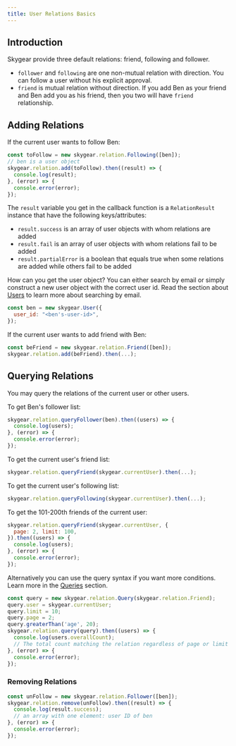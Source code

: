```yaml
---
title: User Relations Basics
---
```


<a name="friends-and-followers"></a>
## Introduction

Skygear provide three default relations: friend, following and follower.
- `follower` and `following` are one non-mutual relation with direction. You can
follow a user without his explicit approval.
- `friend` is mutual relation without direction. If you add Ben as your friend
and Ben add you as his friend, then you two will have `friend` relationship.

<a name="adding-relations"></a>
## Adding Relations

If the current user wants to follow Ben:

``` javascript
const toFollow = new skygear.relation.Following([ben]);
// ben is a user object
skygear.relation.add(toFollow).then((result) => {
  console.log(result);
}, (error) => {
  console.error(error);
});
```

The `result` variable you get in the callback function is a `RelationResult`
instance that have the following keys/attributes:
- `result.success` is an array of user objects with whom relations are added
- `result.fail` is an array of user objects with whom relations fail to be added
- `result.partialError` is a boolean that equals true when some relations are
  added while others fail to be added

How can you get the user object? You can either search by email or simply
construct a new user object with the correct user id. Read the section
about [Users][doc-search-users] to learn more about searching by email.

``` javascript
const ben = new skygear.User({
  user_id: "<ben's-user-id>",
});
```

If the current user wants to add friend with Ben:

``` javascript
const beFriend = new skygear.relation.Friend([ben]);
skygear.relation.add(beFriend).then(...);
```

<a name="querying-relations"></a>
## Querying Relations

You may query the relations of the current user or other users.

To get Ben's follower list:

``` javascript
skygear.relation.queryFollower(ben).then((users) => {
  console.log(users);
}, (error) => {
  console.error(error);
});
```

To get the current user's friend list:

``` javascript
skygear.relation.queryFriend(skygear.currentUser).then(...);
```

To get the current user's following list:

``` javascript
skygear.relation.queryFollowing(skygear.currentUser).then(...);
```

To get the 101-200th friends of the current user:

``` javascript
skygear.relation.queryFriend(skygear.currentUser, {
  page: 2, limit: 100,
}).then((users) => {
  console.log(users);
}, (error) => {
  console.error(error);
});
```

Alternatively you can use the query syntax if you want more conditions.
Learn more in the [Queries][doc-queries] section.

``` javascript
const query = new skygear.relation.Query(skygear.relation.Friend);
query.user = skygear.currentUser;
query.limit = 10;
query.page = 2;
query.greaterThan('age', 20);
skygear.relation.query(query).then((users) => {
  console.log(users.overallCount);
  // The total count matching the relation regardless of page or limit
}, (error) => {
  console.error(error);
});
```

<a name="removing-relations"></a>
### Removing Relations

``` javascript
const unFollow = new skygear.relation.Follower([ben]);
skygear.relation.remove(unFollow).then((result) => {
  console.log(result.success);
  // an array with one element: user ID of ben
}, (error) => {
  console.error(error);
});
```

[doc-search-users]: /guide/auth/user-profile/js/#search-users
[doc-queries]: /guide/cloud-db/queries/js/
